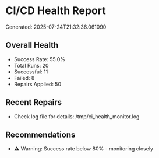 # CI/CD Health Report

Generated: 2025-07-24T21:32:36.061090

## Overall Health
- Success Rate: 55.0%
- Total Runs: 20
- Successful: 11
- Failed: 8
- Repairs Applied: 50

## Recent Repairs
- Check log file for details: /tmp/ci_health_monitor.log

## Recommendations
- ⚠️ Warning: Success rate below 80% - monitoring closely
